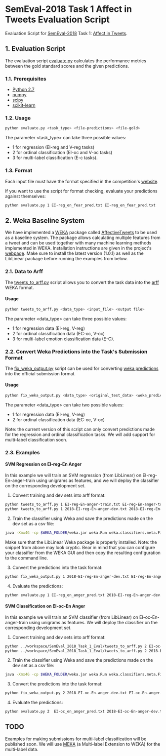 # SemEval-2018 Task 1 Affect in Tweets Evaluation Script
Evaluation Script for [SemEval-2018](http://alt.qcri.org/semeval2018/) Task 1: [Affect in Tweets](http://www.saifmohammad.com/WebPages/affectintweets.htm).  


## 1. Evaluation Script
The evaluation script [evaluate.py](evaluate.py) calculates the performance metrics between the gold standard scores and the given predictions. 


### 1.1. Prerequisites
* [Python 2.7](https://www.python.org/download/releases/2.7/)
* [numpy](http://www.numpy.org/)
* [scipy](http://www.scipy.org/)
* [scikit-learn](http://scikit-learn.org)
### 1.2. Usage


 ```bash
python evaluate.py <task_type> <file-predictions> <file-gold> 
```

The parameter <task_type> can take three possible values:
* 1 for regression (EI-reg and V-reg tasks)
* 2 for ordinal classification (EI-oc and V-oc tasks)
* 3 for multi-label classification (E-c tasks).



### 1.3. Format
Each input file must have the format specified in the competition's [website](http://www.saifmohammad.com/WebPages/affectintweets.htm).  

If you want to use the script for format checking, evaluate your predictions against themselves:

 ```bash
python evaluate.py 1 EI-reg_en_fear_pred.txt EI-reg_en_fear_pred.txt
```

## 2. Weka Baseline System
We have implemented a [WEKA](http://www.cs.waikato.ac.nz/~ml/weka/) package called [AffectiveTweets](https://affectivetweets.cms.waikato.ac.nz/) to be used as a baseline system. The package allows calculating multiple features from a tweet and can be used together with many machine learning methods implemented in WEKA. Installation instructions are given in the project's [webpage](https://affectivetweets.cms.waikato.ac.nz/install/). Make sure to install the latest version (1.0.1) as well as the LibLinear package before running the examples from below.  

### 2.1. Data to Arff

The [tweets_to_arff.py](tweets_to_arff.py) script allows you to convert the task data into the [arff](http://weka.wikispaces.com/ARFF) WEKA format.

#### Usage

 ```bash
python tweets_to_arff.py <data_type> <input_file> <output file>
```

The parameter <data_type> can take three possible values:
* 1 for regression data (EI-reg, V-reg)
* 2 for ordinal classification data (EC-oc, V-oc)
* 3 for multi-label emotion classification data (E-C).


### 2.2.  Convert Weka Predictions into the Task's Submission Format

The [fix_weka_output.py](fix_weka_output.py) script can be used for converting [weka predictions](https://weka.wikispaces.com/Making+predictions) into the official submission format.   

#### Usage

 ```bash
python fix_weka_output.py <data_type> <original_test_data> <weka_predictions> <output file>
```

The parameter <data_type> can take two possible values:
* 1 for regression data (EI-reg, V-reg)
* 2 for ordinal classification data (EC-oc, V-oc)

Note: the current version of this script can only convert predictions made for the regression and ordinal classification tasks. We will add support for multi-label classification soon.


### 2.3. Examples

#### SVM Regression on EI-reg-En Anger
In this example we will train an SVM regression (from LibLinear) on EI-reg-En-anger-train using unigrams as features, and we will deploy the classifier on the corresponding development set.


1. Convert training and dev sets into arff format:

 ```bash
python tweets_to_arff.py 1 EI-reg-En-anger-train.txt EI-reg-En-anger-train.arff
python tweets_to_arff.py 1 2018-EI-reg-En-anger-dev.txt 2018-EI-reg-En-anger-dev.arff
```


2. Train the classifier using Weka and save the predictions made on the dev set as a csv file:

 ```bash
java -Xmx4G -cp $WEKA_FOLDER/weka.jar weka.Run weka.classifiers.meta.FilteredClassifier -t EI-reg-En-anger-train.arff -T 2018-EI-reg-En-anger-dev.arff -classifications "weka.classifiers.evaluation.output.prediction.CSV -use-tab -p first-last -file EI-reg-En-anger-weka-predictions.csv" -F "weka.filters.MultiFilter -F \"weka.filters.unsupervised.attribute.TweetToSparseFeatureVector -E 5 -D 3 -I 0 -F -M 2 -G 0 -taggerFile $HOME/wekafiles/packages/AffectiveTweets/resources/model.20120919 -wordClustFile $HOME/wekafiles/packages/AffectiveTweets/resources/50mpaths2.txt.gz -Q 1 -stemmer weka.core.stemmers.NullStemmer -stopwords-handler \\\"weka.core.stopwords.Null \\\" -I 2 -U -tokenizer \\\"weka.core.tokenizers.TweetNLPTokenizer \\\"\" -F \"weka.filters.unsupervised.attribute.Reorder -R 5-last,4\"" -W weka.classifiers.functions.LibLINEAR -- -S 12 -C 1.0 -E 0.001 -B 1.0 -L 0.1 -I 1000
```

 Make sure that the LibLinear Weka package is properly installed. Note: the snippet from above may look cryptic. Bear in mind that you can configure your classifier from the WEKA GUI and then copy the resulting configuration to the command line.

3. Convert the predictions into the task format:

 ```bash
python fix_weka_output.py 1 2018-EI-reg-En-anger-dev.txt EI-reg-En-anger-weka-predictions.csv EI-reg_en_anger_pred.txt
 ```
 
4. Evaluate the predictions: 
 
 ```bash
python evaluate.py 1 EI-reg_en_anger_pred.txt 2018-EI-reg-En-anger-dev.txt 
 ```
 
 
#### SVM Classification on EI-oc-En Anger 
In this example we will train an SVM classifier (from LibLinear) on  EI-oc-En-anger-train using unigrams as features. We will deploy the classifier on the corresponding development set.
 
1. Convert training and dev sets into arff format:

 ```bash
python ../workspace/SemEval_2018_Task_1_Eval/tweets_to_arff.py 2 EI-oc-En-anger-train.txt EI-oc-En-anger-train.arff
python ../workspace/SemEval_2018_Task_1_Eval/tweets_to_arff.py 2 2018-EI-oc-En-anger-dev.txt 2018-EI-oc-En-anger-dev.arff
```


2. Train the classifier using Weka and save the predictions made on the dev set as a csv file: 
 

 ```bash
java -Xmx4G -cp $WEKA_FOLDER/weka.jar weka.Run weka.classifiers.meta.FilteredClassifier -t EI-oc-En-anger-train.arff -T 2018-EI-oc-En-anger-dev.arff -classifications "weka.classifiers.evaluation.output.prediction.CSV -use-tab -p first-last -file EI-oc-En-anger-weka-predictions.csv" -F "weka.filters.MultiFilter -F \"weka.filters.unsupervised.attribute.TweetToSparseFeatureVector -E 5 -D 3 -I 0 -F -M 0 -G 0 -taggerFile $HOME/wekafiles/packages/AffectiveTweets/resources/model.20120919 -wordClustFile $HOME/wekafiles/packages/AffectiveTweets/resources/50mpaths2.txt.gz -Q 1 -stemmer weka.core.stemmers.NullStemmer -stopwords-handler \\\"weka.core.stopwords.Null \\\" -I 2 -U -tokenizer \\\"weka.core.tokenizers.TweetNLPTokenizer \\\"\" -F \"weka.filters.unsupervised.attribute.Reorder -R 5-last,4\"" -W weka.classifiers.functions.LibLINEAR -- -S 1 -C 1.0 -E 0.001 -B 1.0 -L 0.1 -I 1000 
``` 




3. Convert the predictions into the task format:

```bash
python fix_weka_output.py 2 2018-EI-oc-En-anger-dev.txt EI-oc-En-anger-weka-predictions.csv EI-oc_en_anger_pred.txt 
``` 

 
4. Evaluate the predictions: 
 
 ```bash
python evaluate.py 2  EI-oc_en_anger_pred.txt 2018-EI-oc-En-anger-dev.txt 
 ``` 
 
 
 ## TODO
 Examples for making submissions for multi-label classification will be published soon. We will use [MEKA](http://meka.sourceforge.net/) (a Multi-label Extension to WEKA)  for the multi-label data.
